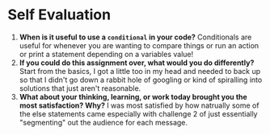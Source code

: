 # Self Evaluation

1. **When is it useful to use a `conditional` in your code?** Conditionals are useful for whenever you are wanting to compare things or run an action or print a statement depending on a variables value! 
1. **If you could do this assignment over, what would you do differently?** Start from the basics, I got a little too in my head and needed to back up so that I didn't go down a rabbit hole of googling or kind of spiralling into solutions that just aren't reasonable. 
1. **What about your thinking, learning, or work today brought you the most satisfaction? Why?** I was most satisfied by how natrually some of the else statements came especially with challenge 2 of just essentially "segmenting" out the audience for each message.

